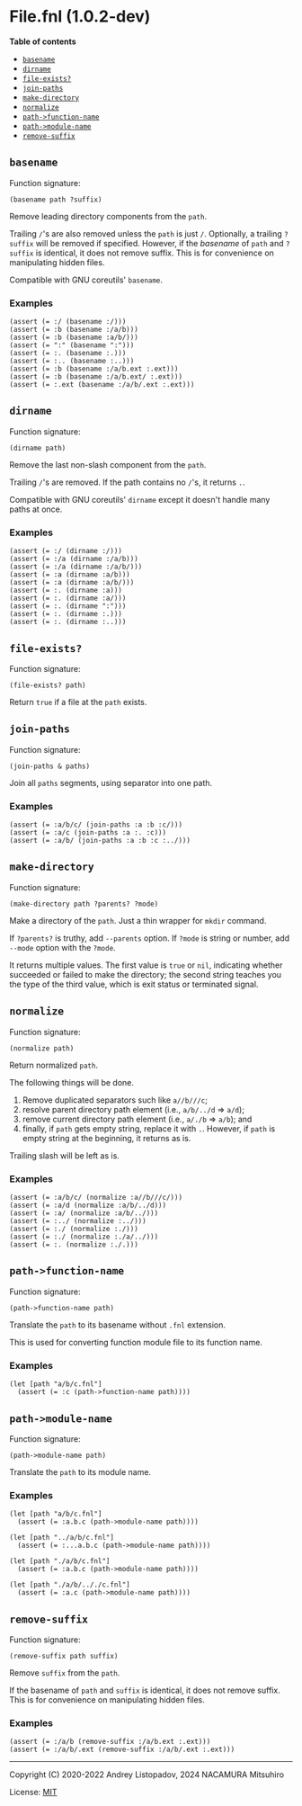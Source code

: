 # File.fnl (1.0.2-dev)

**Table of contents**

- [`basename`](#basename)
- [`dirname`](#dirname)
- [`file-exists?`](#file-exists)
- [`join-paths`](#join-paths)
- [`make-directory`](#make-directory)
- [`normalize`](#normalize)
- [`path->function-name`](#path-function-name)
- [`path->module-name`](#path-module-name)
- [`remove-suffix`](#remove-suffix)

## `basename`
Function signature:

```
(basename path ?suffix)
```

Remove leading directory components from the `path`.

Trailing `/`'s are also removed unless the `path` is just `/`.
Optionally, a trailing `?suffix` will be removed if specified. 
However, if the *basename* of `path` and `?suffix` is identical,
it does not remove suffix.
This is for convenience on manipulating hidden files.

Compatible with GNU coreutils' `basename`.

### Examples

```fennel
(assert (= :/ (basename :/)))
(assert (= :b (basename :/a/b)))
(assert (= :b (basename :a/b/)))
(assert (= ":" (basename ":")))
(assert (= :. (basename :.)))
(assert (= :.. (basename :..)))
(assert (= :b (basename :/a/b.ext :.ext)))
(assert (= :b (basename :/a/b.ext/ :.ext)))
(assert (= :.ext (basename :/a/b/.ext :.ext)))
```

## `dirname`
Function signature:

```
(dirname path)
```

Remove the last non-slash component from the `path`.

Trailing `/`'s are removed. If the path contains no `/`'s, it returns `.`.

Compatible with GNU coreutils' `dirname` except it doesn't handle many paths
at once.

### Examples

```fennel
(assert (= :/ (dirname :/)))
(assert (= :/a (dirname :/a/b)))
(assert (= :/a (dirname :/a/b/)))
(assert (= :a (dirname :a/b)))
(assert (= :a (dirname :a/b/)))
(assert (= :. (dirname :a)))
(assert (= :. (dirname :a/)))
(assert (= :. (dirname ":")))
(assert (= :. (dirname :.)))
(assert (= :. (dirname :..)))
```

## `file-exists?`
Function signature:

```
(file-exists? path)
```

Return `true` if a file at the `path` exists.

## `join-paths`
Function signature:

```
(join-paths & paths)
```

Join all `paths` segments, using separator into one path.

### Examples

```fennel
(assert (= :a/b/c/ (join-paths :a :b :c/)))
(assert (= :a/c (join-paths :a :. :c)))
(assert (= :a/b/ (join-paths :a :b :c :../)))
```

## `make-directory`
Function signature:

```
(make-directory path ?parents? ?mode)
```

Make a directory of the `path`. Just a thin wrapper for `mkdir` command.

If `?parents?` is truthy, add `--parents` option. If `?mode` is string or
number, add `--mode` option with the `?mode`.

It returns multiple values. The first value is `true` or `nil`, indicating
whether succeeded or failed to make the directory; the second string teaches
you the type of the third value, which is exit status or terminated signal.

## `normalize`
Function signature:

```
(normalize path)
```

Return normalized `path`.

The following things will be done.

1. Remove duplicated separators such like `a//b///c`;
3. resolve parent directory path element (i.e., `a/b/../d` => `a/d`);
2. remove current directory path element (i.e., `a/./b` => `a/b`); and
4. finally, if `path` gets empty string, replace it with `.`. However,
   if `path` is empty string at the beginning, it returns as is.

Trailing slash will be left as is.

### Examples

```fennel
(assert (= :a/b/c/ (normalize :a//b///c/)))
(assert (= :a/d (normalize :a/b/../d)))
(assert (= :a/ (normalize :a/b/../)))
(assert (= :../ (normalize :../)))
(assert (= :./ (normalize :./)))
(assert (= :./ (normalize :./a/../)))
(assert (= :. (normalize :./.)))
```

## `path->function-name`
Function signature:

```
(path->function-name path)
```

Translate the `path` to its basename without `.fnl` extension.

This is used for converting function module file to its function name.

### Examples

```fennel
(let [path "a/b/c.fnl"]
  (assert (= :c (path->function-name path))))
```

## `path->module-name`
Function signature:

```
(path->module-name path)
```

Translate the `path` to its module name.

### Examples

```fennel
(let [path "a/b/c.fnl"]
  (assert (= :a.b.c (path->module-name path))))

(let [path "../a/b/c.fnl"]
  (assert (= :...a.b.c (path->module-name path))))

(let [path "./a/b/c.fnl"]
  (assert (= :a.b.c (path->module-name path))))

(let [path "./a/b/.././c.fnl"]
  (assert (= :a.c (path->module-name path))))
```

## `remove-suffix`
Function signature:

```
(remove-suffix path suffix)
```

Remove `suffix` from the `path`.

If the basename of `path` and `suffix` is identical,
it does not remove suffix.
This is for convenience on manipulating hidden files.

### Examples

```fennel
(assert (= :/a/b (remove-suffix :/a/b.ext :.ext)))
(assert (= :/a/b/.ext (remove-suffix :/a/b/.ext :.ext)))
```


---

Copyright (C) 2020-2022 Andrey Listopadov, 2024 NACAMURA Mitsuhiro

License: [MIT](https://git.sr.ht/~m15a/fnldoc/tree/main/item/LICENSE)


<!-- Generated with Fnldoc 1.0.2-dev
     https://sr.ht/~m15a/fnldoc/ -->
